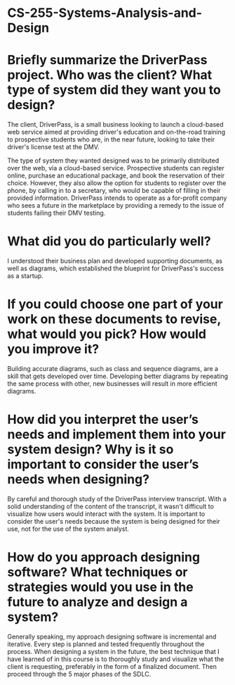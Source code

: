 # CS-255-Systems-Analysis-and-Design
# Briefly summarize the DriverPass project. Who was the client? What type of system did they want you to design?

The client, DriverPass, is a small business looking to launch a cloud-based web service aimed at providing driver's education and on-the-road training to prospective students who are, in the near future, looking to take their driver's license test at the DMV.

The type of system they wanted designed was to be primarily distributed over the web, via a cloud-based service. Prospective students can register online, purchase an educational package, and book the reservation of their choice. However, they also allow the option for students to register over the phone, by calling in to a secretary, who would be capable of filling in their provided information. DriverPass intends to operate as a for-profit company who sees a future in the marketplace by providing a remedy to the issue of students failing their DMV testing. 

# What did you do particularly well?

I understood their business plan and developed supporting documents, as well as diagrams, which established the blueprint for DriverPass's success as a startup. 

# If you could choose one part of your work on these documents to revise, what would you pick? How would you improve it?

Building accurate diagrams, such as class and sequence diagrams, are a skill that gets developed over time. Developing better diagrams by repeating the same process with other, new businesses will result in more efficient diagrams.

# How did you interpret the user’s needs and implement them into your system design? Why is it so important to consider the user’s needs when designing?

By careful and thorough study of the DriverPass interview transcript. With a solid understanding of the content of the transcript, it wasn't difficult to visualize how users would interact with the system. It is important to consider the user's needs because the system is being designed for their use, not for the use of the system analyst. 

# How do you approach designing software? What techniques or strategies would you use in the future to analyze and design a system?

Generally speaking, my approach designing software is incremental and iterative. Every step is planned and tested frequently throughout the process. When designing a system in the future, the best technique that I have learned of in this course is to thoroughly study and visualize what the client is requesting, preferably in the form of a finalized document. Then proceed through the 5 major phases of the SDLC.
